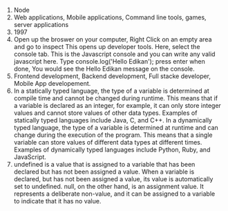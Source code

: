 1. Node
2. Web applications, Mobile applications, Command line tools, games, server applications
3. 1997
4. Open up the broswer on your computer,
Right Click on an empty area and go to inspect
This opens up developer tools. Here, select the console tab. This is the Javascript console and you can write any valid javascript here.
Type console.log('Hello Edikan'); press enter when done,
You would see the Hello Edikan message on the console.
5. Frontend development, Backend development, Full stacke developer, Mobile App developement.
6. In a statically typed language, the type of a variable is determined at compile time and cannot be changed during runtime. This means that if a variable is declared as an integer, for example, it can only store integer values and cannot store values of other data types. Examples of statically typed languages include Java, C, and C++.
In a dynamically typed language, the type of a variable is determined at runtime and can change during the execution of the program. This means that a single variable can store values of different data types at different times. Examples of dynamically typed languages include Python, Ruby, and JavaScript.
7. undefined is a value that is assigned to a variable that has been declared but has not been assigned a value. When a variable is declared, but has not been assigned a value, its value is automatically set to undefined.
null, on the other hand, is an assignment value. It represents a deliberate non-value, and it can be assigned to a variable to indicate that it has no value.
<!-- &nbsp; is not a JavaScript language construct. It is a HTML character entity reference for a non-breaking space. In HTML, the &nbsp; character is used to insert a non-breaking space, which is a space character that does not break onto a new line. -->


